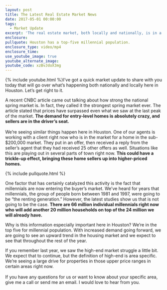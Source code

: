 ```yaml
---
layout: post
title: The Latest Real Estate Market News
date: 2017-05-01 00:00:00
tags:
  - Market Update
excerpt: 'The real estate market, both locally and nationally, is in a good place right now. Homeowners who have been thinking of selling should be excited.'
enclosure:
pullquote: Houston has a top-five millennial population.
enclosure_type: video/mp4
enclosure_time:
use_youtube_image: true
youtube_alternate_image:
youtube_code: xzBvJdoX3mg
---
```



{% include youtube.html %}I’ve got a quick market update to share with you today that will go over what’s happening both nationally and locally here in Houston. Let’s get right to it.

A recent CNBC article came out talking about how strong the national spring market is. In fact, they called it the strongest spring market ever. The article stated that prices have surpassed even what we saw at the last peak of the market. **The demand for entry-level homes is absolutely crazy, and sellers are in the driver’s seat.**
<br>
<br>We’re seeing similar things happen here in Houston. One of our agents is working with a client right now who is in the market for a home in the sub- $200,000 market. They put in an offer, then received a reply from the seller’s agent that they had received 25 other offers as well. Situations like this are playing out in several parts of town right now. **This could have a trickle-up effect, bringing these home sellers up into higher-priced homes.**

{% include pullquote.html %}

One factor that has certainly catalyzed this activity is the fact that millennials are now entering the buyer’s market. We’ve heard for years that millennials, the group of people born between 1981 and 1997, were going to be “the renting generation.” However, the latest studies show us that is not going to be the case. **There are 66 million individual millennials right now who will add another 20 million households on top of the 24 million we will already have.**

Why is this information especially important here in Houston? We’re in the top five for millennial population. With increased demand going forward, we are going to see an upward trend in the housing market and we expect to see that throughout the rest of the year.

If you remember last year, we saw the high-end market struggle a little bit. We expect that to continue, but the definition of high-end is area specific. We’re seeing a large drive for properties in those upper price ranges in certain areas right now.
<br>
<br>If you have any questions for us or want to know about your specific area, give me a call or send me an email. I would love to hear from you.